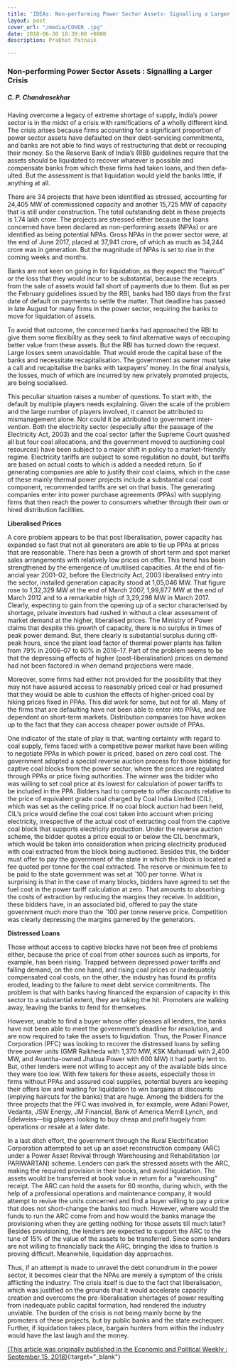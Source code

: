```yaml
---
title: 'IDEAs: Non-performing Power Sector Assets- Signalling a Larger Crisis '
layout: post
cover_url: "/media/COVER .jpg"
date: 2018-06-30 18:30:00 +0000
description: Prabhat Patnaik

---
```

### Non-performing Power Sector Assets : Signalling a Larger Crisis 

##### C. P. Chandrasekhar

Having overcome a legacy of ext­reme shortage of supply, India’s  power sector is in the midst of a crisis with ramifications of a wholly  diff­erent kind. The crisis arises because firms accounting for a  significant proportion of power sector assets have defaulted on their  debt-servicing commitments, and banks are not able to find ways of  rest­r­u­cturing that debt or recouping their money. So the Reserve Bank  of India’s (RBI) guidelines require that the assets should be  liquida­ted to recover whatever is possible and compensate banks from  which these firms had taken loans, and then defa­ulted. But the  assessment is that liquidation would yield the banks little, if anything  at all.

There are 34 projects that have been ide­n­tified as stressed,  accounting for 24,405 MW of commissioned capacity and another 15,725 MW  of capacity that is still under construction. The total outstanding debt  in these projects is 1.74 lakh crore. The projects are stressed either  because the loans concerned have been declared as non-performing assets  (NPAs) or are identified as being potential NPAs. Gross NPAs in the  power sector were, at the end of June 2017, placed at 37,941 crore, of  which as much as 34,244 crore was in generation. But the magnitude of  NPAs is set to rise in the coming weeks and months.

Banks are not keen on going in for liquidation, as they expect the  “haircut” or the loss that they would incur to be substantial, because  the receipts from the sale of assets would fall short of payments due to  them. But as per the February guidelines issued by the RBI, banks had  180 days from the first date of default on payments to settle the  matter. That deadline has passed in late August for many firms in the  power sector, requiring the banks to move for liquidation of assets.

To avoid that outcome, the concerned banks had approached the RBI to  give them some flexibility as they seek to find alternative ways of  recouping better value from these assets. But the RBI has turned down  the request. Large losses seem unavoidable. That would erode the capital  base of the banks and necessitate recapitalisation. The government as  ow­ner must take a call and recapitalise the banks with taxpayers’  money. In the final analysis, the losses, much of which are incurred by  new privately promoted projects, are being socialised.

This peculiar situation raises a number of questions. To start with,  the default by multiple players needs explaining. Given the scale of the  problem and the large number of players involved, it cannot be  attributed to mismanagement alone. Nor could it be attributed to  government inte­r­­vention. Both the electricity sector (esp­eci­ally  after the passage of the Electricity Act, 2003) and the coal sector  (after the Supreme Court quashed all but four coal allocations, and the  government moved to auctioning coal res­ources) have been subject to a  major shift in policy to a market-friendly regime. Ele­­ctricity tariffs  are subject to some regulation no doubt, but tariffs are based on  actual costs to which is added a needed return. So if generating  companies are able to justify their cost claims, which in the case of  these mainly thermal power projects in­clude a substantial coal cost  component, recommended tariffs are set on that basis. The generating  companies enter into power purchase agreements (PPAs) with supplying  firms that then reach the power to consumers whether through their own  or hired distribution facilities.

**Liberalised Prices**

A core problem app­ears to be that post liberalisation, power  capacity has expanded so fast that not all generators are able to tie up  PPAs at prices that are reasonable. There has been a growth of short  term and spot market sales arrangements with relatively low prices on  offer. This trend has been stren­g­thened by the emergence of unutilised  capacities. At the end of fin­ancial year 2001–02, before the  Electricity Act, 2003 liberalised entry into the sector, installed  generation capacity stood at 1,05,046 MW. That figure rose to 1,32,329  MW at the end of March 2007, 1,99,877 MW at the end of March 2012 and to  a remarkable high of 3,29,298 MW in March 2017. Clearly, expecting to  gain from the opening up of a sector characterised by shortage, private  investors had rushed in without a clear assessment of market demand at  the higher, liberalised prices. The Ministry of Power claims that  despite this growth of capacity, there is no surplus in times of peak  power demand. But, there clearly is substantial surplus during off-peak  hours, since the plant load factor of thermal power plants has fallen  from 79% in 2006–07 to 60% in 2016–17. Part of the problem seems to be  that the depressing effects of higher (post-liberalisation) prices on  demand had not been factored in when demand projections were made.

Moreover, some firms had either not provided for the possibility that  they may not have assured access to reasonably priced coal or had  presumed that they would be able to cushion the effects of higher-priced  coal by hiking prices fixed in PPAs. This did work for some, but not  for all. Many of the firms that are defaulting have not been able to  enter into PPAs, and are dependent on short-term markets. Distribution  companies too have woken up to the fact that they can access cheaper  power outside of PPAs.

One indicator of the state of play is that, wanting certainty with  regard to coal supply, firms faced with a competitive power market have  been willing to negotiate PPAs in which power is priced, based on zero  coal cost. The government adopted a special reverse auction process for  those bidding for captive coal blocks from the power sector, where the  prices are regulated through PPAs or price fixing authorities. The  winner was the bidder who was willing to set coal price at its lowest  for calculation of power tariffs to be included in the PPA. Bidders had  to compete to offer discounts relative to the price of equivalent grade  coal charged by Coal India Limited (CIL), which was set as the ceiling  price. If no coal block auction had been held, CIL’s price would define  the coal cost taken into account when pricing electricity, irrespective  of the actual cost of extracting coal from the captive coal block that  supports electricity production. Under the reverse auction scheme, the  bidder quotes a price equal to or below the CIL benchmark, which would  be taken into consideration when pricing electricity produced with coal  extracted from the block being auctioned. Besides this, the bidder must  offer to pay the government of the state in which the block is located a  fee quoted per tonne for the coal extracted. The reserve or minimum fee  to be paid to the state government was set at \`100 per tonne. What is  surprising is that in the case of many blocks, bidders have agreed to  set the fuel cost in the power tariff calculation at zero. That amounts  to absorbing the costs of extraction by reducing the margins they  receive. In addition, these bidders have, in an associated bid, offered  to pay the state government much more than the \`100 per tonne reserve  price. Competition was clearly depressing the margins garnered by the  generators.

**Distressed Loans**

Those without access to captive blocks have not been free of problems  either, because the price of coal from other sources such as imports,  for example, has been rising. Trapped between depressed power tariffs  and falling demand, on the one hand, and rising coal prices or  inadequately compensated coal costs, on the other, the industry has  found its profits eroded, leading to the failure to meet debt service  commitments. The problem is that with banks having financed the  expansion of capacity in this sector to a substantial extent, they are  taking the hit. Promoters are walking away, leaving the banks to fend  for themselves.

However, unable to find a buyer whose offer pleases all lenders, the  banks have not been able to meet the government’s deadline for  resolution, and are now required to take the assets to liquidation.  Thus, the Power Finance Corporation (PFC) was looking to recover the  distressed loans by selling three power units (GMR Raikheda with 1,370  MW, KSK Mahanadi with 2,400 MW, and Avantha-owned Jhabua Power with 600  MW) it had partly lent to. But, other lenders were not willing to accept  any of the available bids since they were too low. With few takers for  these assets, especially those in firms without PPAs and assured coal  supplies, potential buyers are keeping their offers low and waiting for  liquidation to win bargains at discounts (implying haircuts for the  banks) that are huge. Among the bidders for the three projects that the  PFC was involved in, for example, were Adani Power, Ved­anta, JSW  Energy, JM Financial, Bank of America Merrill Lynch, and Edelweiss—big  players looking to buy cheap and profit hugely from operations or resale  at a later date.

In a last ditch effort, the government through the Rural  Electrification Corporation attempted to set up an asset reconstruction  company (ARC) under a Power Asset Revival through Warehousing and  Rehabilitation (or PARIWARTAN) scheme. Lenders can park the stressed  assets with the ARC, making the required provision in their books, and  avoid liquidation. The assets would be transferred at book value in  return for a “warehousing” receipt. The ARC can hold the assets for 60  months, during which, with the help of a professional operations and  maintenance company, it would attempt to revive the units concerned and  find a buyer willing to pay a price that does not short-change the banks  too much. However, where would the funds to run the ARC come from and  how would the banks manage the provisioning when they are getting  nothing for those assets till much later? Besides provisioning, the  lenders are expected to support the ARC to the tune of 15% of the value  of the assets to be transferred. Since some lenders are not willing to  financially back the ARC, bringing the idea to fruition is proving  difficult. Meanwhile, liquidation day app­roaches.

Thus, if an attempt is made to unravel the debt conundrum in the  power sector, it becomes clear that the NPAs are merely a symptom of the  crisis afflicting the industry. The crisis itself is due to the fact  that liberalisation, which was justified on the grounds that it would  accelerate capacity creation and overcome the pre-liberalisation  shortages of power resulting from inadequate public capital formation,  had rendered the industry unviable. The burden of the crisis is not  being mainly borne by the promoters of these projects, but by public  banks and the state exchequer. Further, if liquidation takes place,  bargain hunters from within the industry would have the last laugh and  the money.

[(This article was originally published in the Economic and Political Weekly : September 15, 2018)](){:target="_blank"}